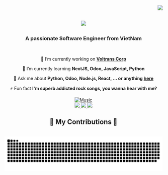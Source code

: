 <img align="right" src="https://visitor-badge.laobi.icu/badge?page_id=salesp07.salesp07" />

<h1 align="center">
    <img src="https://readme-typing-svg.demolab.com??font=Righteous&size=35&center=true&vCenter=true&width=500&height=70&duration=4000&lines=Hello+world+👋!!!;My+name+is+Finn+" />
</h1>

<h3 align="center">A passionate Software Engineer from VietNam</h3>
<br/>
<div align="center">
 
 🔭 I’m currently working on **[Voltrans Corp](https://github.com/voltranscorp)**
 
 🌱 I’m currently learning **NextJS, Odoo, JavaScript, Python**

 💬 Ask me about **Python, Odoo, Node.js, React, ... or anything [here](https://github.com/Cotchi666/Cotchi666/issues)**

 ⚡ Fun fact **I'm superb addicted rock songs, you wanna hear with me?**
  <div align="center" > <a href="https://open.spotify.com/playlist/4ErYQNVTmWBAmzFQ0z82Vz?si=e006b8bf4554433b
" target="_blank" rel="noreferrer"><img   height="100" alt="Music" src="https://www.icegif.com/wp-content/uploads/2023/06/icegif-701.gif"> </div> <a/>
 </div>
 <div align="center"> 
  <a href="mailto:chien.170901@gmail.com">
    <img src="https://img.shields.io/badge/Gmail-333333?style=for-the-badge&logo=gmail&logoColor=red" />
  </a>
  <a href="https://facebook.com/cot.toxicff/" target="_blank">
    <img src="https://img.shields.io/badge/Facebook-1877F2?style=for-the-badge&logo=facebook&logoColor=white" target="_blank" />
  </a>
  <a href="https://chie.onrender.com" target="_blank">
     <img src="https://img.shields.io/badge/Portfolio-FF5722?style=for-the-badge&logo=todoist&logoColor=white" target="_blank" /> <!-- sqlite, safari, google-chrome are other good icon options -->
  </a>
</div>
<div align="center">
  <h2>🐍 My Contributions 🐍</h2>
  <br>
  <img alt="snake eating my contributions" src="https://raw.githubusercontent.com/Cotchi666/Cotchi666/output/github-contribution-grid-snake.svg" />
  
  <br/><br/><br/>
</div>


